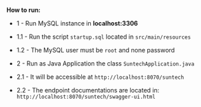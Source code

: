 **How to run:**

* 1 - Run MySQL instance in **localhost:3306**
* 1.1 - Run the script `startup.sql` located in `src/main/resources`
* 1.2 - The MySQL user must be `root` and none password

* 2 - Run as Java Application the class `SuntechApplication.java`
* 2.1 - It will be accessible at `http://localhost:8070/suntech`
* 2.2 - The endpoint documentations are located in: `http://localhost:8070/suntech/swagger-ui.html`
